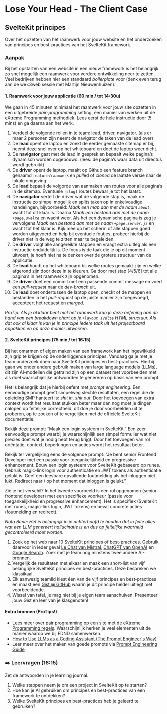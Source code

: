 # Lose Your Head - The Client Case

## SvelteKit principes

Over het opzetten van het raamwerk voor jouw website en het onderzoeken van principes en best-practices van het SvelteKit framework.

### Aanpak

Bij het opstarten van een website in een nieuw framework is het belangrijk zo snel mogelijk een raamwerk voor verdere ontwikkeling neer te zetten. Veel bedrijven hebben hier een standaard *boilerplate* voor (denk even terug aan de we<3web sessie met Martijn Nieuwenhuizen).

#### 1. Raamwerk voor jouw applicatie (60 min / tot 14:30u)

We gaan in 45 minuten minimaal het raamwerk voor jouw site opzetten in een uitgebreide *pair-programming* setting, een manier van werken uit de eXtreme Programming methodiek. Lees eerst de hele instructie door (5 mins) en ga daarna aan het werk.

1. Verdeel de volgende rollen in je team: lead, driver, navigator. (als er maar 2 personen zijn neemt de navigator de taken van de lead over)
2. De **lead** opent de laptop en zoekt de eerder gemaakte sitemap er bij, neemt deze snel over op het whiteboard en doet de laptop weer dicht. 
3. De **navigator** gaat met de lead in gesprek en bepaalt welke pagina’s dynamisch worden opgebouwd. (lees: de pagina’s waar data uit directus wordt gebruikt)
3. De **driver** opent de laptop, maakt op Github een feature branch genaamd `feature/raamwerk` en *pull*ed of *clone*d de laatste versie naar de lokale omgeving.
4. De **lead** bepaalt de volgorde van aanmaken van routes voor alle pagina’s in de sitemap. Eventuele `[slug]` routes bewaar je tot het laatst.
5. De **navigator** vertelt de driver wat de volgende stap is, maak de instructie zo simpel mogelijk en splits taken op in enkelvoudige handelingen, bijvoorbeeld: *Maak een map aan met de naam `about`*, wacht tot dit klaar is. Daarna *Maak een bestand aan met de naam `+page.svelte`* en wacht weer. Als het een dynamische pagina is zeg je vervolgens *Maak een bestand aan met de naam `+page.server.js`* en wacht tot het klaar is. Kijk mee op het scherm of alle stappen goed worden uitgevoerd en help bij eventuele foutjes, probeer hierbij de driver niet in de weg te zitten maar te begeleiden.
6. De **driver** volgt alle aangereikte stappen en vraagt extra uitleg als een instructie onduidelijk is. De focus is de taak die je op dit moment uitvoert, je hoeft niet na te denken over de grotere structuur van de applicatie.
7. De **lead** houdt op het whiteboard bij welke routes gemaakt zijn en welke afgerond zijn door deze in te kleuren. Ga door met stap [4/5/6] tot alle pagina’s in het raamwerk zijn opgenomen.
8. De **driver** doet een commit met een passende commit message en voert een *pull-request* naar de *dev-branch* uit.
9. De **lead** doet ondertussen de laptop open, checkt of de mappen en bestanden in het *pull-request* op de juiste manier zijn toegevoegd, accepteert het request en *merged*.

*ProTip: Als je al klaar bent met het raamwerk kan je deze oefening aan de hand van een breakdown chart op je `+layout.svelte` HTML structuur. Als dat ook al klaar is kan je in principe iedere taak uit het projectboard oppakken en op deze manier uitwerken.*

#### 2. SvelteKit principes (75 min / tot 16:15)

Bij het omarmen of eigen maken van een framework kan het ingewikkeld zijn grip te krijgen op de onderliggende principes. Vandaag ga je met je team onderzoek doen naar SvelteKit principes en best-practices. Hierbij gaan we onder andere gebruik maken van large language models (LLMs), dit zijn AI-modellen die getraind zijn op een dataset met voorbeelden met als doel waarschijnlijke antwoorden te genereren op basis van een prompt.

Het is belangrijk dat je hierbij oefent met *prompt engineering*. Een eenvoudige prompt geeft simpelweg slechte resultaten, een regel die de opleiding SMP hanteert is: *shit in, shit out*. Door het toevoegen van extra context wordt het resultaat stukken beter maar dan nog moet je dingen nalopen op feitelijke correctheid, dit doe je door voorbeelden uit te proberen, op te zoeken of te vergelijken met de officiële SvelteKit documentatie.

Bekijk deze prompt: “Maak een login systeem in SvelteKit.” Een zeer eenvoudige prompt waarbij je waarschijnlijk een simpel formulier wat niet precies doet wat je nodig hebt terug krijgt. Door het toevoegen van rol oriëntatie, context, beperkingen en acties wordt het resultaat beter.

Bekijk ter vergelijking eens de volgende prompt: “Je bent senior Frontend Developer met een passie voor toegankelijkheid en progressive enhancement. Bouw een login systeem voor SvelteKit gebaseerd op runes. Gebruik magic-link login voor authenticatie en JWT tokens als authenticatie gelukt is. Geef een leesbare opvallende foutmelding als het inloggen niet lukt. Redirect naar / op het moment dat inloggen is gelukt.”

Zie je het verschil? In het tweede voorbeeld is een rol opgenomen (senior frontend developer) met een specifieke voorkeur (passie voor toegankelijkheid en progressive enhancement). Het is specifiek (SvelteKit met runes, magic-link login, JWT tokens) en bevat concrete acties (foutmelding en redirect).

*Nota Bene: Het is belangrijk in je achterhoofd te houden dat in feite alles wat een LLM genereert hallucinatie is en dus op feitelijke waarheid gecontroleerd moet worden.*

1. Zoek op het web naar 10 SvelteKit principes of best-practices. Gebruik daarvoor in ieder geval [Le Chat van Mistral](https://chat.mistral.ai/chat), [ChatGPT van OpenAI](https://chatgpt.com/) en [Google Search](https://www.google.com/). Zoek met je team nog minstens twee andere AI-bronnen.
2. Vergelijk de resultaten met elkaar en maak een short-list van vijf belangrijke SvelteKit principes en best-practices. Deze bespreken we klassikaal.
3. Elk aanwezig teamlid kiest één van de vijf principes en best-practices en maakt een [Gist @ GitHub](https://gist.github.com) waarin je dit principe helder uitlegt met voorbeeldcode.
4. Wissel van tafel, je mag niet bij je eigen team aanschuiven. Presenteer jouw Gist en leer van je klasgenoten!

#### Extra bronnen (ProTips!)
<!-- Extra links voor documentatie en tutorials -->
- Lees meer over [pair programming](http://www.extremeprogramming.org/rules/pair.html) op een site met de [eXtreme Programming regels](http://www.extremeprogramming.org/rules.html). Waarschijnlijk herken je veel elementen uit de manier waarop we bij FDND samenwerken.
- [How to Use LLMs as a Coding Assistant (The Prompt Engineer's Way)](https://freedium.cfd/https://medium.com/design-bootcamp/how-to-use-llms-as-a-coding-assistant-the-prompt-engineers-way-f3fa8ea3aa2c)
- Leer meer over het maken van goede prompts via [Prompt Engineering Guide](https://www.promptingguide.ai/)

### ✒️ Leervragen (16:15)

Zet de antwoorden in je learning journal.

1. Welke stappen neem je om een project in SvelteKit op te starten?
2. Hoe kan je AI gebruiken om principes en best-practices van een framework te ontdekken?
3. Welke SvelteKit principes en best-practices heb je geleerd te gebruiken?
